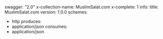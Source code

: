 swagger: "2.0"
x-collection-name: MuslimSalat.com
x-complete: 1
info:
  title: MuslimSalat.com
  version: 1.0.0
schemes:
- http
produces:
- application/json
consumes:
- application/json